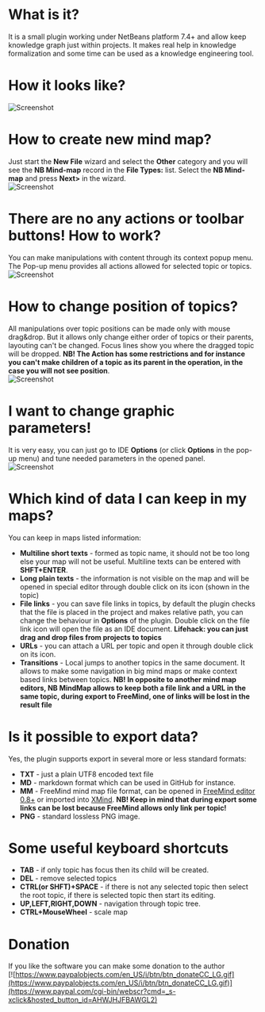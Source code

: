 # What is it?
It is a small plugin working under NetBeans platform 7.4+ and allow keep knowledge graph just within projects. It makes real help in knowledge formalization and some time can be used as a knowledge engineering tool.

# How it looks like?
![Screenshot](https://raw.githubusercontent.com/raydac/netbeans-mmd-plugin/master/assets/screenshot1.png)

# How to create new mind map?
Just start the **New File** wizard and select the **Other** category and you will see the **NB Mind-map** record in the **File Types:** list. Select the **NB Mind-map** and press **Next>** in the wizard.  
![Screenshot](https://raw.githubusercontent.com/raydac/netbeans-mmd-plugin/master/assets/newfiledialog.png)

# There are no any actions or toolbar buttons! How to work?
You can make manipulations with content through its context popup menu. The Pop-up menu provides all actions allowed for selected topic or topics.  
![Screenshot](https://raw.githubusercontent.com/raydac/netbeans-mmd-plugin/master/assets/popup.png)

# How to change position of topics?
All manipulations over topic positions can be made only with mouse drag&drop. But it allows only change either order of topics or their parents, layouting can't be changed. Focus lines show you where the dragged topic will be dropped. **NB! The Action has some restrictions and for instance you can't make children of a topic as its parent in the operation, in the case you will not see position**.  
![Screenshot](https://raw.githubusercontent.com/raydac/netbeans-mmd-plugin/master/assets/dragdroptopic.png)

# I want to change graphic parameters!
It is very easy, you can just go to IDE **Options** (or click **Options** in the pop-up menu) and tune needed parameters in the opened panel.  
![Screenshot](https://raw.githubusercontent.com/raydac/netbeans-mmd-plugin/master/assets/optionspanel.png)

# Which kind of data I can keep in my maps?
You can keep in maps listed information:
- **Multiline short texts** - formed as topic name, it should not be too long else your map will not be useful. Multiline texts can be entered with **SHFT+ENTER**.
- **Long plain texts** - the information is not visible on the map and will be opened in special editor through double click on its icon (shown in the topic)
- **File links** - you can save file links in topics, by default the plugin checks that the file is placed in the project and makes relative path, you can change the behaviour in **Options** of the plugin. Double click on the file link icon will open the file as an IDE document. **Lifehack: you can just drag and drop files from projects to topics**
- **URLs** - you can attach a URL per topic and open it through double click on its icon.
- **Transitions** - Local jumps to another topics in the same document. It allows to make some navigation in big mind maps or make context based links between  topics.
**NB! In opposite to another mind map editors, NB MindMap allows to keep both a file link and a URL in the same topic, during export to FreeMind, one of links will be lost in the result file** 

# Is it possible to export data?
Yes, the plugin supports export in several more or less standard formats:
- **TXT** - just a plain UTF8 encoded text file
- **MD**  - markdown format which can be used in GitHub for instance.
- **MM**   - FreeMind mind map file format, can be opened in [FreeMind editor 0.8+](http://freemind.sourceforge.net/wiki/index.php/Main_Page) or imported into [XMind](https://www.xmind.net/). **NB! Keep in mind that during export some links can be lost because FreeMind allows only link per topic!**
- **PNG** - standard lossless PNG image.

# Some useful keyboard shortcuts
-  **TAB** - if only topic has focus then its child will be created.
-  **DEL** - remove selected topics
-  **CTRL(or SHFT)+SPACE** - if there is not any selected topic then select the root topic, if there is selected topic then start its editing.
-  **UP,LEFT,RIGHT,DOWN** - navigation through topic tree.
-  **CTRL+MouseWheel** - scale map

# Donation   
If you like the software you can make some donation to the author   
[![https://www.paypalobjects.com/en_US/i/btn/btn_donateCC_LG.gif](https://www.paypalobjects.com/en_US/i/btn/btn_donateCC_LG.gif)](https://www.paypal.com/cgi-bin/webscr?cmd=_s-xclick&hosted_button_id=AHWJHJFBAWGL2)
